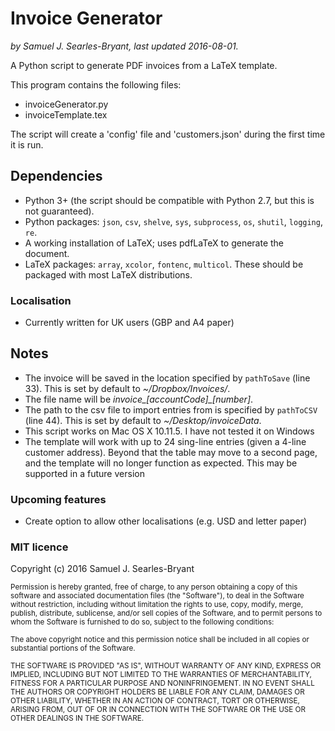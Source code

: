 # Invoice Generator
_by Samuel J. Searles-Bryant, last updated 2016-08-01._

A Python script to generate PDF invoices from a LaTeX template.

This program contains the following files:
  
* invoiceGenerator.py
* invoiceTemplate.tex

The script will create a 'config' file and 'customers.json' during the first time it is run.

## Dependencies
- Python 3+ (the script should be compatible with Python 2.7, but this is not guaranteed).
- Python packages: `json`, `csv`, `shelve`, `sys`, `subprocess`, `os`, `shutil`, `logging`, `re`.
- A working installation of LaTeX; uses pdfLaTeX to generate the document.
- LaTeX packages: `array`, `xcolor`, `fontenc`, `multicol`. These should be packaged with most LaTeX distributions.

### Localisation
- Currently written for UK users (GBP and A4 paper)

## Notes
- The invoice will be saved in the location specified by `pathToSave` (line 33). This is set by default to _~/Dropbox/Invoices/_.
- The file name will be *invoice\_\[accountCode\]\_\[number\]*.
- The path to the csv file to import entries from is specified by `pathToCSV` (line 44). This is set by default to _~/Desktop/invoiceData_.
- This script works on Mac OS X 10.11.5. I have not tested it on Windows
- The template will work with up to 24 sing-line entries (given a 4-line customer address). Beyond that the table may move to a second page, and the template will no longer function as expected. This may be supported in a future version

### Upcoming features
- Create option to allow other localisations (e.g. USD and letter paper)


### MIT licence
Copyright (c) 2016 Samuel J. Searles-Bryant

<sub>Permission is hereby granted, free of charge, to any person obtaining a copy of this software and associated documentation files (the "Software"), to deal in the Software without restriction, including without limitation the rights to use, copy, modify, merge, publish, distribute, sublicense, and/or sell copies of the Software, and to permit persons to whom the Software is furnished to do so, subject to the following conditions:</sub>

<sub>The above copyright notice and this permission notice shall be included in all copies or substantial portions of the Software.</sub>

<sub>THE SOFTWARE IS PROVIDED "AS IS", WITHOUT WARRANTY OF ANY KIND, EXPRESS OR IMPLIED, INCLUDING BUT NOT LIMITED TO THE WARRANTIES OF MERCHANTABILITY, FITNESS FOR A PARTICULAR PURPOSE AND NONINFRINGEMENT. IN NO EVENT SHALL THE AUTHORS OR COPYRIGHT HOLDERS BE LIABLE FOR ANY CLAIM, DAMAGES OR OTHER LIABILITY, WHETHER IN AN ACTION OF CONTRACT, TORT OR OTHERWISE, ARISING FROM, OUT OF OR IN CONNECTION WITH THE SOFTWARE OR THE USE OR OTHER DEALINGS IN THE SOFTWARE.</sub>
